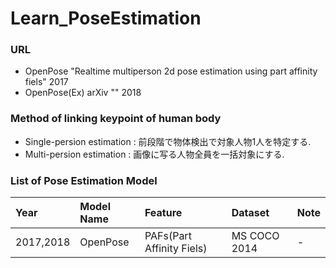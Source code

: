 # Learn_PoseEstimation

### URL
+ OpenPose "Realtime multiperson 2d pose estimation using part affinity fiels" 2017
+ OpenPose(Ex) arXiv "" 2018


### Method of linking keypoint of human body
+ Single-persion estimation : 前段階で物体検出で対象人物1人を特定する.
+ Multi-persion estimation : 画像に写る人物全員を一括対象にする.


### List of Pose Estimation Model
| Year| Model Name | Feature | Dataset | Note |
| :-- | :-- | :-- | :-- | :-- |
| 2017,2018 | OpenPose | PAFs(Part Affinity Fiels) | MS COCO 2014 | - |

